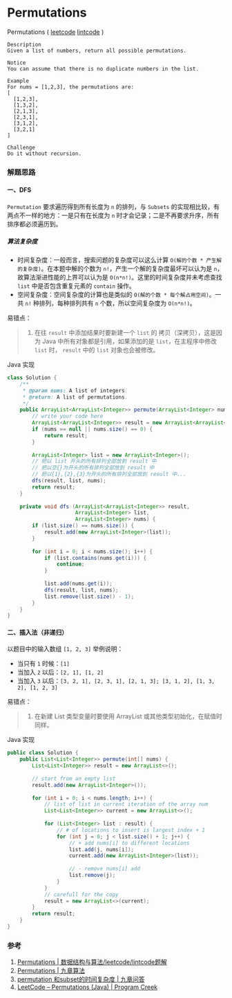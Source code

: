 # Permutations

Permutations ( [leetcode](https://leetcode.com/problems/permutations/)  [lintcode](http://www.lintcode.com/en/problem/permutations/) )

```
Description
Given a list of numbers, return all possible permutations.

Notice
You can assume that there is no duplicate numbers in the list.

Example
For nums = [1,2,3], the permutations are:
[
  [1,2,3],
  [1,3,2],
  [2,1,3],
  [2,3,1],
  [3,1,2],
  [3,2,1]
]

Challenge 
Do it without recursion.
```

### 解题思路

#### 一、DFS

`Permutation` 要求遍历得到所有长度为 `n` 的排列，与 `Subsets` 的实现相比较，有两点不一样的地方：一是只有在长度为 `n` 时才会记录；二是不再要求升序，所有排序都必须遍历到。

##### 算法复杂度

- 时间复杂度：一般而言，搜索问题的复杂度可以这么计算 `O(解的个数 * 产生解的复杂度)`。在本题中解的个数为 `n!`，产生一个解的复杂度最坏可以认为是 `n`，故算法渐进性能的上界可以认为是 `O(n*n!)`。这里的时间复杂度并未考虑查找 `list` 中是否包含重复元素的 `contain` 操作。
- 空间复杂度：空间复杂度的计算也是类似的 `O(解的个数 * 每个解占用空间)`。一共 `n!` 种排列，每种排列共有 `n` 个数，所以空间复杂度为 `O(n*n!)`。

易错点：

> 1. 在往 `result` 中添加结果时要新建一个 `list` 的 拷贝（深拷贝），这是因为 Java 中所有对象都是引用，如果添加的是 `list`，在主程序中修改 `list` 时， `result` 中的 `list` 对象也会被修改。

Java 实现

```java
class Solution {
    /**
     * @param nums: A list of integers.
     * @return: A list of permutations.
     */
    public ArrayList<ArrayList<Integer>> permute(ArrayList<Integer> nums) {
        // write your code here
        ArrayList<ArrayList<Integer>> result = new ArrayList<ArrayList<Integer>>();
        if (nums == null || nums.size() == 0) {
            return result;
        }
        
        ArrayList<Integer> list = new ArrayList<Integer>();
        // 把以 list 开头的所有排列全部放到 result 中
        // 把以空{}为开头的所有排列全部放到 result 中
        // 把以{1},{2},{3}为开头的所有排列全部放到 result 中...
        dfs(result, list, nums);
        return result;
    }
    
    private void dfs (ArrayList<ArrayList<Integer>> result,
                      ArrayList<Integer> list, 
                      ArrayList<Integer> nums) {
        if (list.size() == nums.size()) {
            result.add(new ArrayList<Integer>(list));
        }
        
        for (int i = 0; i < nums.size(); i++) {
            if (list.contains(nums.get(i))) {
                continue;
            }
            
            list.add(nums.get(i));
            dfs(result, list, nums);
            list.remove(list.size() - 1);
        }
    }
}
```



#### 二、插入法（非递归）

以题目中的输入数组 `[1, 2, 3]` 举例说明：

- 当只有 `1` 时候：`[1]`
- 当加入 `2` 以后：`[2, 1], [1, 2]`
- 当加入 `3` 以后：`[3, 2, 1], [2, 3, 1], [2, 1, 3]; [3, 1, 2], [1, 3, 2], [1, 2, 3]`

易错点：

> 1. 在新建 List 类型变量时要使用 ArrayList 或其他类型初始化，在赋值时同样。

Java 实现

```java
public class Solution {
    public List<List<Integer>> permute(int[] nums) {
        List<List<Integer>> result = new ArrayList<>();
        
        // start from an empty list
        result.add(new ArrayList<Integer>());
        
        for (int i = 0; i < nums.length; i++) {
            // list of list in current iteration of the array num
            List<List<Integer>> current = new ArrayList<>();
            
            for (List<Integer> list : result) {
                // # of locations to insert is largest index + 1
                for (int j = 0; j < list.size() + 1; j++) {
                    // + add nums[i] to different locations
                    list.add(j, nums[i]);
                    current.add(new ArrayList<Integer>(list));
                    
                    // - remove nums[i] add
                    list.remove(j);
                }
            }
            // carefull for the copy
            result = new ArrayList<>(current);
        }
        return result;
    }
}
```



### 参考

1. [Permutations | 数据结构与算法/leetcode/lintcode题解](http://algorithm.yuanbin.me/zh-hans/exhaustive_search/permutations.html)
2. [Permutations | 九章算法](http://www.jiuzhang.com/solutions/permutations/) 
3. [permutation 和subset的时间复杂度 | 九章问答](http://www.jiuzhang.com/qa/1753/)
4. [LeetCode – Permutations (Java) | Program Creek](http://www.programcreek.com/2013/02/leetcode-permutations-java/)

